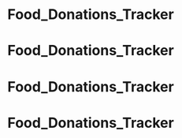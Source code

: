 # Food_Donations_Tracker
# Food_Donations_Tracker
# Food_Donations_Tracker
# Food_Donations_Tracker
